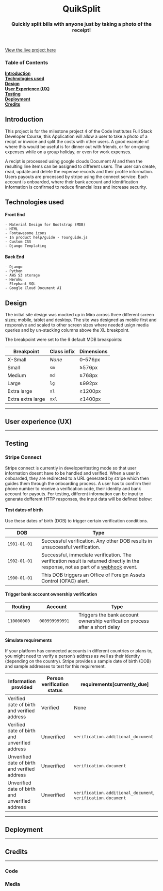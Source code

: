 <h1 align="center" >QuikSplit</h1>

<h3 align="center" >Quickly split bills with anyone just by taking a photo of the receipt!</h3>

<br> 

[View the live project here](https://kwik-split.herokuapp.com/)

### Table of Contents
**[Introduction](#introduction)**<br>
**[Technologies used](#technologies-used)**<br>
**[Design](#design)**<br>
**[User Experience (UX)](#user-experience-ux)**<br>
**[Testing](#testing)**<br>
**[Deployment](#deployment)**<br>
**[Credits](#credits)**<br>

## Introduction

This project is for the milestone project 4 of the Code Institutes Full Stack Developer Course, this Application will allow a user to take a photo of a recipt or invoice and split the costs with other users. A good example of where this would be useful is for dinner out with friends, or for on-going expenses while on a group holiday, or even for work expenses.

A recipt is processed using google clouds Document AI and then the resulting line items can be assigned to different users. The user can create, read, update and delete the expense records and their profile information. Users payouts are processed by stripe using the connect service. Each account is onboarded, where their bank account and identification information is confirmed to reduce financial loss and increase security. 

## Technologies used
  #### Front End
    - Material Design for Bootstrap (MDB)
    - HTML
    - Fontawesome icons
    - In product help/guide - Tourguide.js
    - Custom CSS
    - Django Templating
  #### Back End  
    - Django
    - Python
    - AWS S3 storage
    - Heroku
    - Elephant SQL
    - Google Cloud Document AI

## Design

The initial site design was mocked up in Miro across three different screen sizes; mobile, tablet and desktop. The site was designed as mobile first and responsive and scaled to other screen sizes where needed usign media queries and by un-stacking columns above the XL breakpoint. 

The breakpoint were set to the 6 default MDB breakpoints:

<table class="table table-striped">
      <thead>
        <tr>
          <th>Breakpoint</th>
          <th>Class infix</th>
          <th>Dimensions</th>
        </tr>
      </thead>
      <tbody>
        <tr>
          <td>X-Small</td>
          <td><em>None</em></td>
          <td>0–576px</td>
        </tr>
        <tr>
          <td>Small</td>
          <td><code>sm</code></td>
          <td>≥576px</td>
        </tr>
        <tr>
          <td>Medium</td>
          <td><code>md</code></td>
          <td>≥768px</td>
        </tr>
        <tr>
          <td>Large</td>
          <td><code>lg</code></td>
          <td>≥992px</td>
        </tr>
        <tr>
          <td>Extra large</td>
          <td><code>xl</code></td>
          <td>≥1200px</td>
        </tr>
        <tr>
          <td>Extra extra large</td>
          <td><code>xxl</code></td>
          <td>≥1400px</td>
        </tr>
      </tbody>
    </table>

------

## User experience (UX)

------

## Testing

### Stripe Connect

Stripe connect is currently in developer/testing mode so that user information doesnt have to be handled and verified. When a user in onboarded, they are redirected to a URL generated by stripe which then guides them through the onboarding process. A user has to confirm their phone number to receive a verification code, their identity and bank account for payouts. For testing, different information can be input to generate dofferent HTTP responses, the input data will be defined below:

#### Test dates of birth
Use these dates of birth (DOB) to trigger certain verification conditions.

<table><thead><tr><th style="width: 200px;">DOB</th><th style="width: 900px;">Type</th></tr></thead><tbody><tr><td><code>1901-01-01</code></td><td>Successful verification. Any other DOB results in unsuccessful verification.</td></tr><tr><td><code>1902-01-01</code></td><td>Successful, immediate verification. The verification result is returned directly in the response, not as part of a <span><span><a title="webhook" class="UnstyledLink InlineLink Text-color--blue Glossary-term no-api-tag" href="/docs/webhooks">webhook</a></span></span> event.</td></tr><tr><td><code >1900-01-01</code></td><td>This DOB triggers an Office of Foreign Assets Control (OFAC) alert.</td></tr></tbody></table>

#### Trigger bank account ownership verification

<div class="Table Table--striped Box-root Padding-vertical--12" style="position:relative"><table><thead><tr><th style="width: 118px;">Routing</th><th style="width: 141px;">Account</th><th style="width: 569px;">Type</th></tr></thead><tbody><tr><td><code class="InlineCode">110000000</code></td><td><code class="InlineCode">000999999991</code></td><td>Triggers the bank account ownership verification process after a short delay</td></tr></tbody></table></div>

#### Simulate requirements
If your platform has connected accounts in different countries or plans to, you might need to verify a person’s address as well as their identity (depending on the country). Stripe provides a sample date of birth (DOB) and sample addresses to test for this requirement.

<div class="Table Table--striped Box-root Padding-vertical--12" style="position:relative"><table><thead><tr><th style="width: 260px;">Information provided</th><th style="width: 186px;">Person verification status</th><th style="width: 382px;">requirements[currently_due]</th></tr></thead><tbody><tr><td>Verified date of birth and verified address</td><td>Verified</td><td>None</td></tr><tr><td>Verified date of birth and unverified address</td><td>Unverified</td><td><code class="InlineCode">verification.additional_document</code></td></tr><tr><td>Unverified date of birth and verified address</td><td>Unverified</td><td><code class="InlineCode">verification.document</code></td></tr><tr><td>Unverified date of birth and unverified address</td><td>Unverified</td><td><code class="InlineCode">verification.additional_document</code>, <code class="InlineCode">verification.document</code></td></tr></tbody></table></div>

------

## Deployment

------

## Credits

------

### Code



### Media

